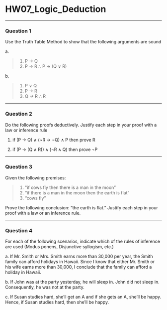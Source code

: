 # HW07_Logic_Deduction
---
### Question 1

Use the Truth Table Method to show that the following arguments are sound

a.
>1. P → Q
>2. P → R
∴ P → (Q ∨ R)

b.
>1. P ∨ Q
>2. P → R
>3. Q → R
∴ R

---
### Question 2

Do the following proofs deductively. Justify each step in your proof with a law or inference rule

1. if (P → Q) ∧ (¬R → ¬Q) ∧ P then prove R

2. if (P → (Q ∧ R)) ∧ (¬R ∧ Q) then prove ¬P

---
### Question 3

Given the following premises:
>1. "if cows fly then there is a man in the moon”
>2. “if there is a man in the moon then the earth is flat”
>3. “cows fly”

Prove the following conclusion: “the earth is flat.” Justify each step in your proof with a law or an inference rule.

---
### Question 4

For each of the following scenarios, indicate which of the rules of inference are used (Modus ponens, Disjunctive syllogism, etc.)

a. If Mr. Smith or Mrs. Smith earns more than 30,000 per year, the Smith family can afford holidays in Hawaii. Since I know that either Mr. Smith or his wife earns more than 30,000, I conclude that the family can afford a holiday in Hawaii.

b. If John was at the party yesterday, he will sleep in. John did not sleep in. Consequently, he was not at the party.

c. If Susan studies hard, she’ll get an A and if she gets an A, she’ll be happy. Hence, if Susan studies hard, then she’ll be happy.
